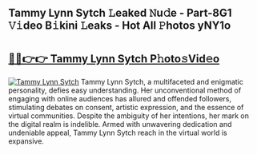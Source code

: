 ## Tammy Lynn Sytch 𝙻eaked 𝙽u𝚍e - Part-8G1 𝚅𝚒deo B𝚒kini 𝙻eaks - Hot All 𝙿hotos yNY1o

# <h2><a href="http://ld29xx.urlbe.top/?page=Tammy+Lynn+Sytch">🔗🔗👉👉 Tammy Lynn Sytch P𝚑oto𝚜Vid𝚎o</a></h2>

[![Tammy Lynn Sytch](https://i.imgur.com/eBuTRDB.gif)](http://ld29xx.urlbe.top/?page=Tammy+Lynn+Sytch)
Tammy Lynn Sytch, a multifaceted and enigmatic personality, defies easy understanding. Her unconventional method of engaging with online audiences has allured and offended followers, stimulating debates on consent, artistic expression, and the essence of virtual communities. Despite the ambiguity of her intentions, her mark on the digital realm is indelible. Armed with unwavering dedication and undeniable appeal, Tammy Lynn Sytch reach in the virtual world is expansive.
